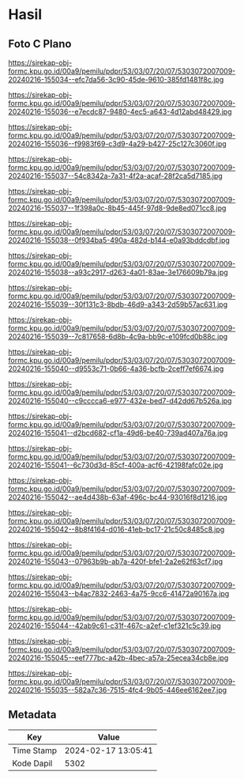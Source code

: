 # Hasil

## Foto C Plano

https://sirekap-obj-formc.kpu.go.id/00a9/pemilu/pdpr/53/03/07/20/07/5303072007009-20240216-155034--efc7da56-3c90-45de-9610-385fd1481f8c.jpg

https://sirekap-obj-formc.kpu.go.id/00a9/pemilu/pdpr/53/03/07/20/07/5303072007009-20240216-155036--e7ecdc87-9480-4ec5-a643-4d12abd48429.jpg

https://sirekap-obj-formc.kpu.go.id/00a9/pemilu/pdpr/53/03/07/20/07/5303072007009-20240216-155036--f9983f69-c3d9-4a29-b427-25c127c3060f.jpg

https://sirekap-obj-formc.kpu.go.id/00a9/pemilu/pdpr/53/03/07/20/07/5303072007009-20240216-155037--54c8342a-7a31-4f2a-acaf-28f2ca5d7185.jpg

https://sirekap-obj-formc.kpu.go.id/00a9/pemilu/pdpr/53/03/07/20/07/5303072007009-20240216-155037--1f398a0c-8b45-445f-97d8-9de8ed071cc8.jpg

https://sirekap-obj-formc.kpu.go.id/00a9/pemilu/pdpr/53/03/07/20/07/5303072007009-20240216-155038--0f934ba5-490a-482d-b144-e0a93bddcdbf.jpg

https://sirekap-obj-formc.kpu.go.id/00a9/pemilu/pdpr/53/03/07/20/07/5303072007009-20240216-155038--a93c2917-d263-4a01-83ae-3e176609b79a.jpg

https://sirekap-obj-formc.kpu.go.id/00a9/pemilu/pdpr/53/03/07/20/07/5303072007009-20240216-155039--30f131c3-8bdb-46d9-a343-2d59b57ac631.jpg

https://sirekap-obj-formc.kpu.go.id/00a9/pemilu/pdpr/53/03/07/20/07/5303072007009-20240216-155039--7c817658-6d8b-4c9a-bb9c-e109fcd0b88c.jpg

https://sirekap-obj-formc.kpu.go.id/00a9/pemilu/pdpr/53/03/07/20/07/5303072007009-20240216-155040--d9553c71-0b66-4a36-bcfb-2ceff7ef6674.jpg

https://sirekap-obj-formc.kpu.go.id/00a9/pemilu/pdpr/53/03/07/20/07/5303072007009-20240216-155040--c9cccca6-e977-432e-bed7-d42dd67b526a.jpg

https://sirekap-obj-formc.kpu.go.id/00a9/pemilu/pdpr/53/03/07/20/07/5303072007009-20240216-155041--d2bcd682-cf1a-49d6-be40-739ad407a76a.jpg

https://sirekap-obj-formc.kpu.go.id/00a9/pemilu/pdpr/53/03/07/20/07/5303072007009-20240216-155041--6c730d3d-85cf-400a-acf6-42198fafc02e.jpg

https://sirekap-obj-formc.kpu.go.id/00a9/pemilu/pdpr/53/03/07/20/07/5303072007009-20240216-155042--ae4d438b-63af-496c-bc44-93016f8d1216.jpg

https://sirekap-obj-formc.kpu.go.id/00a9/pemilu/pdpr/53/03/07/20/07/5303072007009-20240216-155042--8b8f4164-d016-41eb-bc17-21c50c8485c8.jpg

https://sirekap-obj-formc.kpu.go.id/00a9/pemilu/pdpr/53/03/07/20/07/5303072007009-20240216-155043--07963b9b-ab7a-420f-bfe1-2a2e62f63cf7.jpg

https://sirekap-obj-formc.kpu.go.id/00a9/pemilu/pdpr/53/03/07/20/07/5303072007009-20240216-155043--b4ac7832-2463-4a75-9cc6-41472a90167a.jpg

https://sirekap-obj-formc.kpu.go.id/00a9/pemilu/pdpr/53/03/07/20/07/5303072007009-20240216-155044--42ab9c61-c31f-467c-a2ef-c1ef321c5c39.jpg

https://sirekap-obj-formc.kpu.go.id/00a9/pemilu/pdpr/53/03/07/20/07/5303072007009-20240216-155045--eef777bc-a42b-4bec-a57a-25ecea34cb8e.jpg

https://sirekap-obj-formc.kpu.go.id/00a9/pemilu/pdpr/53/03/07/20/07/5303072007009-20240216-155035--582a7c36-7515-4fc4-9b05-446ee6162ee7.jpg


## Metadata

| Key        | Value               |
| ---------- | ------------------- |
| Time Stamp | 2024-02-17 13:05:41 |
| Kode Dapil | 5302                |



